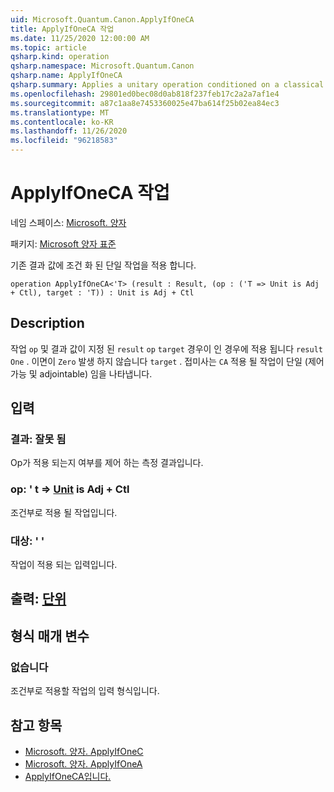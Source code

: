 ```yaml
---
uid: Microsoft.Quantum.Canon.ApplyIfOneCA
title: ApplyIfOneCA 작업
ms.date: 11/25/2020 12:00:00 AM
ms.topic: article
qsharp.kind: operation
qsharp.namespace: Microsoft.Quantum.Canon
qsharp.name: ApplyIfOneCA
qsharp.summary: Applies a unitary operation conditioned on a classical result value being one.
ms.openlocfilehash: 29801ed0bec08d0ab818f237feb17c2a2a7af1e4
ms.sourcegitcommit: a87c1aa8e7453360025e47ba614f25b02ea84ec3
ms.translationtype: MT
ms.contentlocale: ko-KR
ms.lasthandoff: 11/26/2020
ms.locfileid: "96218583"
---
```

# <a name="applyifoneca-operation"></a>ApplyIfOneCA 작업

네임 스페이스: [Microsoft. 양자](xref:Microsoft.Quantum.Canon)

패키지: [Microsoft 양자 표준](https://nuget.org/packages/Microsoft.Quantum.Standard)


기존 결과 값에 조건 화 된 단일 작업을 적용 합니다.

```qsharp
operation ApplyIfOneCA<'T> (result : Result, (op : ('T => Unit is Adj + Ctl), target : 'T)) : Unit is Adj + Ctl
```


## <a name="description"></a>Description

작업 `op` 및 결과 값이 지정 된 `result` `op` `target` 경우이 인 경우에 적용 됩니다 `result` `One` . 이면이 `Zero` 발생 하지 않습니다 `target` .
접미사는 `CA` 적용 될 작업이 단일 (제어 가능 및 adjointable) 임을 나타냅니다.

## <a name="input"></a>입력

### <a name="result--__invalidresult__"></a>결과: __잘못 <Result> 됨__

Op가 적용 되는지 여부를 제어 하는 측정 결과입니다.


### <a name="op--t--unit--is-adj--ctl"></a>op: ' t => [Unit](xref:microsoft.quantum.lang-ref.unit)  is Adj + Ctl

조건부로 적용 될 작업입니다.


### <a name="target--t"></a>대상: ' '

작업이 적용 되는 입력입니다.



## <a name="output--unit"></a>출력: [단위](xref:microsoft.quantum.lang-ref.unit)



## <a name="type-parameters"></a>형식 매개 변수

### <a name="t"></a>없습니다

조건부로 적용할 작업의 입력 형식입니다.

## <a name="see-also"></a>참고 항목

- [Microsoft. 양자. ApplyIfOneC](xref:Microsoft.Quantum.Canon.ApplyIfOneC)
- [Microsoft. 양자. ApplyIfOneA](xref:Microsoft.Quantum.Canon.ApplyIfOneA)
- [ApplyIfOneCA입니다.](xref:Microsoft.Quantum.Canon.ApplyIfOneCA)